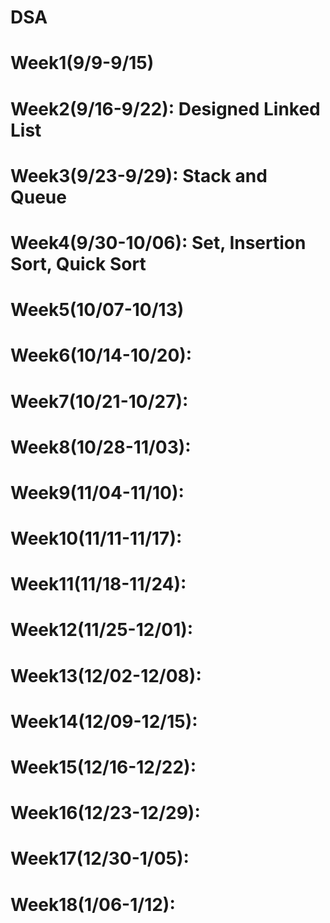 # DSA 



Week1(9/9-9/15)
===============
Week2(9/16-9/22): Designed Linked List
=======================================
Week3(9/23-9/29): Stack and Queue
==================================
Week4(9/30-10/06): Set, Insertion Sort, Quick Sort
===================================================
Week5(10/07-10/13)
==================
Week6(10/14-10/20):
===================
Week7(10/21-10/27):
===================
Week8(10/28-11/03):
===================
Week9(11/04-11/10):
===================
Week10(11/11-11/17):
===================
Week11(11/18-11/24):
===================
Week12(11/25-12/01):
===================
Week13(12/02-12/08):
===================
Week14(12/09-12/15):
===================
Week15(12/16-12/22):
===================
Week16(12/23-12/29):
===================
Week17(12/30-1/05):
===================
Week18(1/06-1/12):
===================

